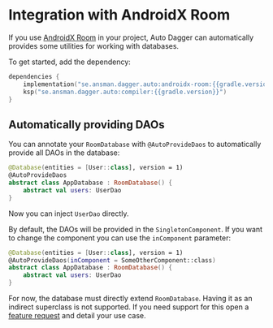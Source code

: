 # Integration with AndroidX Room 
If you use [AndroidX Room](https://developer.android.com/topic/libraries/architecture/room) in your project,
Auto Dagger can automatically provides some utilities for working with databases.

To get started, add the dependency:
```kotlin
dependencies {
    implementation("se.ansman.dagger.auto:androidx-room:{{gradle.version}}")
    ksp("se.ansman.dagger.auto:compiler:{{gradle.version}}")
}
```

## Automatically providing DAOs
You can annotate your `RoomDatabase` with `@AutoProvideDaos` to automatically provide all DAOs in the database:
```kotlin
@Database(entities = [User::class], version = 1)
@AutoProvideDaos
abstract class AppDatabase : RoomDatabase() {
    abstract val users: UserDao
}
```

Now you can inject `UserDao` directly.

By default, the DAOs will be provided in the `SingletonComponent`. If you want to change the component you can use the
`inComponent` parameter:
```kotlin
@Database(entities = [User::class], version = 1)
@AutoProvideDaos(inComponent = SomeOtherComponent::class)
abstract class AppDatabase : RoomDatabase() {
    abstract val users: UserDao
}
```

For now, the database must directly extend `RoomDatabase`. Having it as an indirect superclass is not supported.
If you need support for this open a [feature request](https://github.com/ansman/auto-dagger/issues/new) and detail your
use case.